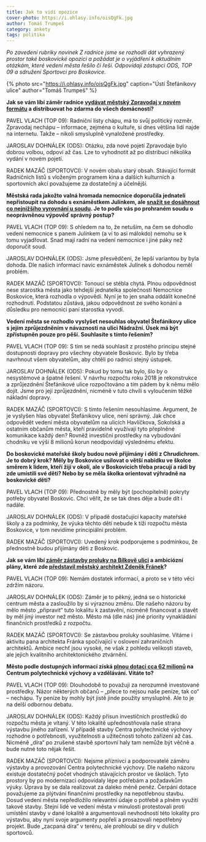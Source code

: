 ```yaml
---
title: Jak to vidí opozice
cover-photo: https://i.ohlasy.info/oisQgFk.jpg
author: Tomáš Trumpeš
category: ankety
tags: politika
---
```


*Po zavedení rubriky novinek Z radnice jsme se rozhodli dát vyhrazený prostor také boskovické opozici a požádat je o vyjádření k aktuálním otázkám, které vedení města řešilo či řeší. Odpovídají zástupci ODS, TOP 09 a sdružení Sportovci pro Boskovice.*

{% photo src="https://i.ohlasy.info/oisQgFk.jpg" caption="Ústí Štefánikovy ulice" author="Tomáš Trumpeš" %}

**Jak se vám líbí záměr radnice [vydávat městský Zpravodaj v novém formátu](http://www.ohlasy.info/clanky/2017/07/novy-zpravodaj.html) a distribuovat ho zdarma do všech domácností?**

PAVEL VLACH (TOP 09): Radniční listy chápu, má to svůj politický rozměr. Zpravodaj nechápu – informace, zejména o kultuře, si dnes většina lidí najde na internetu. Takže – nikoli smysluplně vynaložené prostředky.

JAROSLAV DOHNÁLEK (ODS): Otázku, zda nové pojetí Zpravodaje bylo dobrou volbou, odpoví až čas. Lze to vyhodnotit až po distribuci několika vydání v novém pojetí.

RADEK MAZÁČ (SPORTOVCI): V novém obalu starý obsah. Stávající formát Radničních listů s vloženým programem kina a dalších kulturních a sportovních akcí považujeme za dostatečný a účelnější.

**Městská rada jakožto valná hromada nemocnice doporučila jednateli nepřistoupit na dohodu s exnáměstkem Julínkem, ale [snažit se dosáhnout co nejnižšího vyrovnání u soudu](http://www.ohlasy.info/clanky/2017/11/julinek-soud.html). Je to podle vás po prohraném soudu o neoprávněnou výpověď správný postup?**

PAVEL VLACH (TOP 09): S ohledem na to, že netuším, na čem se dohodlo vedení nemocnice s panem Julínkem (a ví to asi málokdo) nemohu se k tomu vyjadřovat. Snad mají radní na vedení nemocnice i jiné páky než doporučit soud.

JAROSLAV DOHNÁLEK (ODS): Jsme přesvědčeni, že lepší variantou by byla dohoda. Dle našich informací navíc exnáměstek Julínek s dohodou neměl problém.

RADEK MAZÁČ (SPORTOVCI): Tonoucí se stébla chytá. Plnou odpovědnost nese starostka města jako tehdejší jednatelka společnosti Nemocnice Boskovice, která rozhodla o výpovědi. Nyní je to jen snaha oddálit konečné rozhodnutí. Podstatou zůstává, jakou odpovědnost ze svého konání a důsledku pro nemocnici paní starostka vyvodí.

**Vedení města se rozhodlo vyslyšet nesouhlas obyvatel Štefánikovy ulice s jejím zprůjezdněním v návaznosti na ulici Nádražní. Úsek má být zpřístupněn pouze pro pěší. Souhlasíte s tímto řešením?**

PAVEL VLACH (TOP 09): S tím se nedá souhlasit z prostého principu stejné dostupnosti dopravy pro všechny obyvatele Boskovic. Bylo by třeba navrhnout všem obyvatelům, aby chtěli po radnici stejný ústupek.

JAROSLAV DOHNÁLEK (ODS): Pokud by tomu tak bylo, šlo by o nesystémové a špatné řešení. V návrhu rozpočtu roku 2018 je rekonstrukce a zprůjezdnění Štefánikové ulice rozpočtováno a tím pádem by k němu mělo dojít. Jsme pro její zprůjezdnění, nicméně v tuto chvíli s vyloučením těžké nákladní dopravy.

RADEK MAZÁČ (SPORTOVCI): S tímto řešením nesouhlasíme. Argument, že je vyslyšen hlas obyvatel Štefánikovy ulice, není správný. Jak chce odpovědět vedení města obyvatelům na ulicích Havlíčkova, Sokolská a ostatním občanům města, kteří pravidelně využívají tyto přeplněné komunikace každý den? Rovněž investiční prostředky na vybudování chodníku ve výši 8 milionů korun neodpovídají výslednému efektu.

**Do boskovické mateřské školy budou nově přijímány i děti z Chrudichrom. Je to dobrý krok? Měly by Boskovice usilovat o větší nabídku ve školce směrem k lidem, kteří žijí v okolí, ale v Boskovicích třeba pracují a rádi by zde umístili své děti? Nebo by se měla školka orientovat výhradně na boskovické děti?**

PAVEL VLACH (TOP 09): Přednostně by měly být (pochopitelně) pokryty potřeby obyvatel Boskovic. Chci věřit, že se tak dnes děje a bude dít i nadále.

JAROSLAV DOHNÁLEK (ODS): V případě dostačující kapacity mateřské školy a za podmínky, že výuka těchto dětí nebude k tíži rozpočtu města Boskovice, v tom nevidíme principiální problém.

RADEK MAZÁČ (SPORTOVCI): Uvedený krok podporujeme s podmínkou, že přednostně budou přijímány děti z Boskovic. 

**Jak se vám líbí [záměr zástavby proluky na Bílkově ulici](http://www.ohlasy.info/clanky/2017/10/proluka-koupadla.html) a ambiciózní plány, které zde [představil městský architekt Zdeněk Fránek](http://www.ohlasy.info/clanky/2017/10/rozhovor-franek.html)?**

PAVEL VLACH (TOP 09): Nemám dostatek informací, a proto se v této věci zdržím názoru.

JAROSLAV DOHNÁLEK (ODS): Záměr je to pěkný, jedná se o historické centrum města a zasloužilo by si výraznou změnu. Dle našeho názoru by mělo město „připravit“ tuto lokalitu k zastavění, nicméně financovat a stavět by měl jiný investor než město. Město má (dle nás) jiné priority vynakládání finančních prostředků z rozpočtu.

RADEK MAZÁČ (SPORTOVCI): Se zástavbou proluky souhlasíme. Vítáme i aktivitu pana architekta Fránka spočívající v oslovení zahraničních architektů. Ambice nechť jsou vysoké, ne však z pohledu velikosti staveb, ale jejich kvalitního architektonického ztvárnění.

**Město podle dostupných informací získá [plnou dotaci cca 62 milionů](http://www.ohlasy.info/clanky/2017/11/cpv-bude.html) na Centrum polytechnické výchovy a vzdělávání. Vítáte to?**

PAVEL VLACH (TOP 09): Dlouhodobě to považuji za nerozumně investované prostředky. Názor některých občanů – „přece to nejsou naše peníze, tak co“ – nechápu. Ty peníze by mohly být jistě jinde použity smysluplně. Ale to je na delší odbornou debatu.

JAROSLAV DOHNÁLEK (ODS): Každý přísun investičních prostředků do rozpočtu města je vítaný. V této lokalitě upřednostňovala naše strana výstavbu jiného zařízení. V případě stavby Centra polytechnické výchovy rozhodne o potřebnosti, využitelnosti a užitečnosti tohoto zařízení až čas. Nicméně „díra“ po zrušené stavbě sportovní haly tam nemůže být věčně a bude nutné toto nějak řešit.

RADEK MAZÁČ (SPORTOVCI): Nejsme příznivci a podporovatelé záměru výstavby a provozování Centra polytechnické výchovy. Dle našeho názoru existuje dostatečný počet vhodných stávajících prostor ve školách. Tyto prostory by po modernizaci odpovídaly lépe potřebám a požadavkům výuky. Úprava by se dala realizovat za daleko méně peněz. Čerpání dotace považujeme za plýtvání finančními prostředky na nepotřebnou stavbu. Dosud vedení města nepředložilo relevantní údaje o potřebě a plném využití takové stavby. Stejní lidé ve vedení města v minulosti protestovali proti umístění stavby v dané lokalitě a argumentovali nevhodností této lokality pro výstavbu, aby nyní svoje argumenty popřeli a prosazovali nepotřebný projekt. Bude „zacpaná díra“ v terénu, ale prohloubí se díry v duších sportovců.

